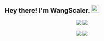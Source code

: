 <h2> Hey there! I'm WangScaler. <img src="https://github.com/souvikguria98/souvikguria98/blob/master/Hi.gif" width="25"></h2>

<p align = "center">
  <img src = "https://github-readme-stats.vercel.app/api?username=yuexiaoliang&count_private=true&show_icons=true&theme=tokyonight&line_height=40">
  <img src = "https://github-readme-stats.vercel.app/api/top-langs/?username=yuexiaoliang&theme=tokyonight">
</p>

<p align = "center">
<a href="https://github.com/yuexiaoliang/docs">
  <img align="center" src="https://github-readme-stats.vercel.app/api/pin/?username=yuexiaoliang&repo=docs&theme=tokyonight" />
</a>
<a href="https://github.com/yuexiaoliang/vue3-init">
  <img align="center" src="https://github-readme-stats.vercel.app/api/pin/?username=yuexiaoliang&repo=vue3-init&theme=tokyonight" />
</a>
</p>
